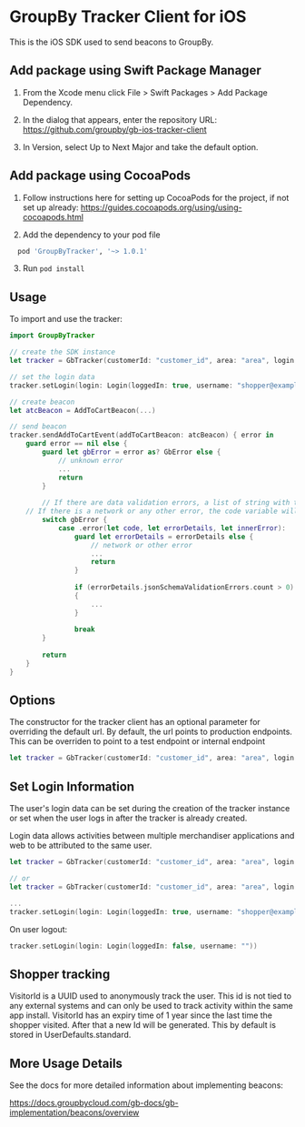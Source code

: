 # GroupBy Tracker Client for iOS

This is the iOS SDK used to send beacons to GroupBy.

## Add package using Swift Package Manager

1. From the Xcode menu click File > Swift Packages > Add Package Dependency.

2. In the dialog that appears, enter the repository URL: https://github.com/groupby/gb-ios-tracker-client

3. In Version, select Up to Next Major and take the default option.

## Add package using CocoaPods

1. Follow instructions here for setting up CocoaPods for the project, if not set up already: https://guides.cocoapods.org/using/using-cocoapods.html

2. Add the dependency to your pod file

```ruby
  pod 'GroupByTracker', '~> 1.0.1'
```

3. Run `pod install`

## Usage

To import and use the tracker:

```swift
import GroupByTracker

// create the SDK instance
let tracker = GbTracker(customerId: "customer_id", area: "area", login: Login(loggedIn: false, username: ""))

// set the login data
tracker.setLogin(login: Login(loggedIn: true, username: "shopper@example.com"))

// create beacon
let atcBeacon = AddToCartBeacon(...)

// send beacon
tracker.sendAddToCartEvent(addToCartBeacon: atcBeacon) { error in
    guard error == nil else {
        guard let gbError = error as? GbError else {
            // unknown error
            ...
            return
        }
        
        // If there are data validation errors, a list of string with the error details will be returned.
	// If there is a network or any other error, the code variable will contain the HTTP status code returned.
        switch gbError {
            case .error(let code, let errorDetails, let innerError):
                guard let errorDetails = errorDetails else {
                    // network or other error
                    ...
                    return
                }
                
                if (errorDetails.jsonSchemaValidationErrors.count > 0)
                {
                    ...
                }
                
                break
    	}
        
        return
    }
}
```

## Options

The constructor for the tracker client has an optional parameter for overriding the default url.
By default, the url points to production endpoints. This can be overriden to point to a test endpoint or internal endpoint 

```swift
let tracker = GbTracker(customerId: "customer_id", area: "area", login: Login(loggedIn: true, username: "shopper@example.com"), urlPrefixOverride: <some_url>) // Optional, overrides the URL the beacon is sent to. Useful for testing.
```

## Set Login Information

The user's login data can be set during the creation of the tracker instance or set when the user logs in after the tracker is already created.

Login data allows activities between multiple merchandiser applications and web to be attributed to the same user.

```swift
let tracker = GbTracker(customerId: "customer_id", area: "area", login: Login(loggedIn: true, username: "shopper@example.com"))

// or
let tracker = GbTracker(customerId: "customer_id", area: "area", login: Login(loggedIn: false, username: ""))

...
tracker.setLogin(login: Login(loggedIn: true, username: "shopper@example.com"))
```
On user logout: 
```swift
tracker.setLogin(login: Login(loggedIn: false, username: ""))

```


## Shopper tracking

VisitorId is a UUID used to anonymously track the user. This id is not tied to any external systems and can only be used to track activity within the same app install. VisitorId has an expiry time of 1 year since the last time the shopper visited. After that a new Id will be generated.
This by default is stored in UserDefaults.standard.

## More Usage Details

See the docs for more detailed information about implementing beacons:

https://docs.groupbycloud.com/gb-docs/gb-implementation/beacons/overview
